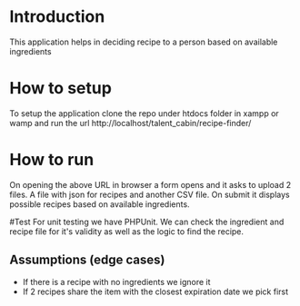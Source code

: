 # Introduction #
This application helps in deciding recipe to a person based on available ingredients

# How to setup
To setup the application clone the repo under htdocs folder in xampp or wamp and run the url
http://localhost/talent_cabin/recipe-finder/

# How to run
On opening the above URL in browser a form opens and it asks to upload 2 files. A file with json for recipes and another CSV file. On submit it displays possible recipes based on available ingredients.

#Test
For unit testing we have PHPUnit. We can check the ingredient and recipe file for it's validity as well as the logic to find the recipe.

## Assumptions (edge cases)
- If there is a recipe with no ingredients we ignore it
- If 2 recipes share the item with the closest expiration date we pick first 
